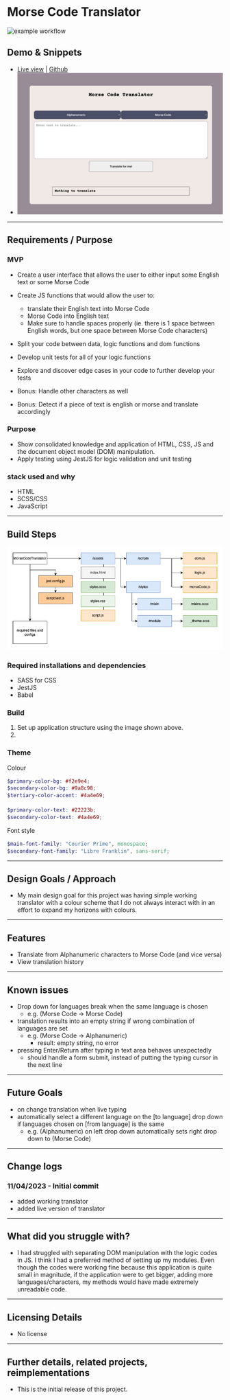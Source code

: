 # Morse Code Translator

![example workflow](https://github.com/rianns/MorseCodeTranslator/actions/workflows/main.yml/badge.svg)

## Demo & Snippets

-   [Live view](https://rianns.github.io/MorseCodeTranslator/) |
    [Github](https://github.com/rianns/MorseCodeTranslator.git)
-   ![Screenshot of morse code translator live version](./MorseTranslate.png)

---

## Requirements / Purpose

### MVP

-   Create a user interface that allows the user to either input some English
    text or some Morse Code

-   Create JS functions that would allow the user to:

    -   translate their English text into Morse Code
    -   Morse Code into English text
    -   Make sure to handle spaces properly (ie. there is 1 space between
        English words, but one space between Morse Code characters)

-   Split your code between data, logic functions and dom functions
-   Develop unit tests for all of your logic functions
-   Explore and discover edge cases in your code to further develop your tests

-   Bonus: Handle other characters as well
-   Bonus: Detect if a piece of text is english or morse and translate
    accordingly

### Purpose

-   Show consolidated knowledge and application of HTML, CSS, JS and the
    document object model (DOM) manipulation.
-   Apply testing using JestJS for logic validation and unit testing

### stack used and why

-   HTML
-   SCSS/CSS
-   JavaScript

---

## Build Steps

![File and folder structure for project](./morsetranslator.drawio.png)

### Required installations and dependencies

-   SASS for CSS
-   JestJS
-   Babel

### Build

1. Set up application structure using the image shown above.
2.

### Theme

Colour

```scss
$primary-color-bg: #f2e9e4;
$secondary-color-bg: #9a8c98;
$tertiary-color-accent: #4a4e69;

$primary-color-text: #22223b;
$secondary-color-text: #4a4e69;
```

Font style

```scss
$main-font-family: "Courier Prime", monospace;
$secondary-font-family: "Libre Franklin", sans-serif;
```

---

## Design Goals / Approach

-   My main design goal for this project was having simple working translator
    with a colour scheme that I do not always interact with in an effort to
    expand my horizons with colours.

---

## Features

-   Translate from Alphanumeric characters to Morse Code (and vice versa)
-   View translation history

---

## Known issues

-   Drop down for languages break when the same language is chosen
    -   e.g. (Morse Code -> Morse Code)
-   translation results into an empty string if wrong combination of languages
    are set
    -   e.g. (Morse Code -> Alphanumeric)
        -   result: empty string, no error
-   pressing Enter/Return after typing in text area behaves unexpectedly
    -   should handle a form submit, instead of putting the typing cursor in the
        next line

---

## Future Goals

-   on change translation when live typing
-   automatically select a different language on the [to language] drop down if
    languages chosen on [from language] is the same
    -   e.g. (Alphanumeric) on left drop down automatically sets right drop down
        to (Morse Code)

---

## Change logs

### 11/04/2023 - Initial commit

-   added working translator
-   added live version of translator

---

## What did you struggle with?

-   I had struggled with separating DOM manipulation with the logic codes in JS.
    I think I had a preferred method of setting up my modules. Even though the
    codes were working fine because this application is quite small in
    magnitude, if the application were to get bigger, adding more
    languages/characters, my methods would have made extremely unreadable code.

---

## Licensing Details

-   No license

---

## Further details, related projects, reimplementations

-   This is the initial release of this project.
